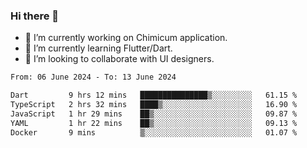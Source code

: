 ### Hi there 👋

<!--
**devcat37/devcat37** is a ✨ _special_ ✨ repository because its `README.md` (this file) appears on your GitHub profile.-->


- 🔭 I’m currently working on Chimicum application.
- 🌱 I’m currently learning Flutter/Dart.
- 👯 I’m looking to collaborate with UI designers.
<!-- - 🤔 I’m looking for help with ... -->

<!--START_SECTION:waka-->

```txt
From: 06 June 2024 - To: 13 June 2024

Dart         9 hrs 12 mins   ███████████████▒░░░░░░░░░   61.15 %
TypeScript   2 hrs 32 mins   ████▒░░░░░░░░░░░░░░░░░░░░   16.90 %
JavaScript   1 hr 29 mins    ██▒░░░░░░░░░░░░░░░░░░░░░░   09.87 %
YAML         1 hr 22 mins    ██▒░░░░░░░░░░░░░░░░░░░░░░   09.13 %
Docker       9 mins          ▒░░░░░░░░░░░░░░░░░░░░░░░░   01.07 %
```

<!--END_SECTION:waka-->
